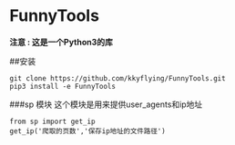 # FunnyTools

**注意 : 这是一个Python3的库**

##安装
```
git clone https://github.com/kkyflying/FunnyTools.git
pip3 install -e FunnyTools
```

###sp 模块
这个模块是用来提供user_agents和ip地址

```
from sp import get_ip
get_ip('爬取的页数','保存ip地址的文件路径')

```